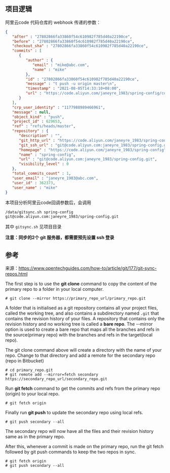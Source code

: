 ## 项目逻辑

 阿里云code 代码仓库的 webhook 传递的参数：

```json
{
   "after" : "27802866fa33860f54c610982f785d40a22190ce",
   "before" : "27802866fa33860f54c610982f785d40a22190ce",
   "checkout_sha" : "27802866fa33860f54c610982f785d40a22190ce",
   "commits" : [
      {
         "author" : {
            "email" : "mike@abc.com",
            "name" : "mike"
         },
         "id" : "27802866fa33860f54c610982f785d40a22190ce",
         "message" : "t push -u origin master\n",
         "timestamp" : "2021-08-05T14:33:10+08:00",
         "url" : "https://code.aliyun.com/janeyre_1983/spring-config/commit/27802866fa33860f54c610982f785d40a22190ce"
      }
   ],
   "crp_user_identity" : "1177988989466961",
   "message" : null,
   "object_kind" : "push",
   "project_id" : 629653,
   "ref" : "refs/heads/master",
   "repository" : {
      "description" : "",
      "git_http_url" : "https://code.aliyun.com/janeyre_1983/spring-config.git",
      "git_ssh_url" : "git@code.aliyun.com:janeyre_1983/spring-config.git",
      "homepage" : "https://code.aliyun.com/janeyre_1983/spring-config",
      "name" : "spring-config",
      "url" : "git@code.aliyun.com:janeyre_1983/spring-config.git",
      "visibility_level" : 0
   },
   "total_commits_count" : 1,
   "user_email" : "janeyre_1983@abc.com",
   "user_id" : 362373,
   "user_name" : "mike"
}
```

本项目分析阿里云code回调参数后，会调用

```shell
/data/gitsync.sh spring-config git@code.aliyun.com:janeyre_1983/spring-config.git
```

其中  `gitsync.sh` 见项目目录

**注意：同步的2个 git 服务器，都需要预先设置 ssh 登录**



## 参考

来源：https://www.opentechguides.com/how-to/article/git/177/git-sync-repos.html

The first step is to use the **git clone** command to copy the content of the primary repo to a folder in your local computer.

```
# git clone --mirror https://primary_repo_url/primary_repo.git
```

A folder that is initialised as a git repository contains all your project files, called the working tree, and also contains a subdirectory named `.git` that contains the revision history of your files. A repository that contains only the revision history and no working tree is called a **bare repo**. The --mirror option is used to create a bare repo that maps all the branches and refs in the source(primary repo) with the branches and refs in the target(local repo).

The git clone command above will create a directory with the name of your repo. Change to that directory and add a remote for the secondary repo (repo in Bitbucket)

```
# cd primary_repo.git
# git remote add --mirror=fetch secondary https://secondary_repo_url/secondary_repo.git
```

Run **git fetch** command to get the commits and refs from the primary repo (origin) to your local repo.

```
# git fetch origin
```

Finally run **git push** to update the secondary repo using local refs.

```
# git push secondary --all
```

The secondary repo will now have all the files and their revision history same as in the primary repo.

After this, whenever a commit is made on the primary repo, run the git fetch followed by git push commands to keep the two repos in sync.

```
# git fetch origin
# git push secondary --all
```

